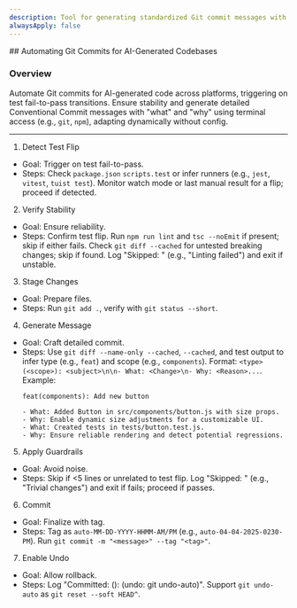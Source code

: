 ```yaml
---
description: Tool for generating standardized Git commit messages with proper format and context
alwaysApply: false
---
```


<GenerateCommit>
## Automating Git Commits for AI-Generated Codebases

### Overview
Automate Git commits for AI-generated code across platforms, triggering on test fail-to-pass transitions. Ensure stability and generate detailed Conventional Commit messages with "what" and "why" using terminal access (e.g., `git`, `npm`), adapting dynamically without config.

---

1. Detect Test Flip
- Goal: Trigger on test fail-to-pass.
- Steps: Check `package.json` `scripts.test` or infer runners (e.g., `jest`, `vitest`, `tuist test`). Monitor watch mode or last manual result for a flip; proceed if detected.
2. Verify Stability
- Goal: Ensure reliability.
- Steps: Confirm test flip. Run `npm run lint` and `tsc --noEmit` if present; skip if either fails. Check `git diff --cached` for untested breaking changes; skip if found. Log "Skipped: <reason>" (e.g., "Linting failed") and exit if unstable.
3. Stage Changes
- Goal: Prepare files.
- Steps: Run `git add .`, verify with `git status --short`.
4. Generate Message
- Goal: Craft detailed commit.
- Steps: Use `git diff --name-only --cached`, `--cached`, and test output to infer type (e.g., `feat`) and scope (e.g., `components`). Format: `<type>(<scope>): <subject>\n\n- What: <Change>\n- Why: <Reason>...`. Example:
  ```
  feat(components): Add new button

  - What: Added Button in src/components/button.js with size props.
  - Why: Enable dynamic size adjustments for a customizable UI.
  - What: Created tests in tests/button.test.js.
  - Why: Ensure reliable rendering and detect potential regressions.
  ```
5. Apply Guardrails
- Goal: Avoid noise.
- Steps: Skip if <5 lines or unrelated to test flip. Log "Skipped: <reason>" (e.g., "Trivial changes") and exit if fails; proceed if passes.
6. Commit
- Goal: Finalize with tag.
- Steps: Tag as `auto-MM-DD-YYYY-HHMM-AM/PM` (e.g., `auto-04-04-2025-0230-PM`). Run `git commit -m "<message>" --tag "<tag>"`.
7. Enable Undo
- Goal: Allow rollback.
- Steps: Log "Committed: <type>(<scope>): <subject> (undo: git undo-auto)". Support `git undo-auto` as `git reset --soft HEAD^`.
</GenerateCommit>